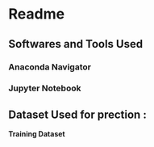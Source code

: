 # Readme

## Softwares and Tools Used

### Anaconda Navigator

### Jupyter Notebook

## Dataset Used for prection :

******************************************Training Dataset******************************************

```Jupyter Notebook
```